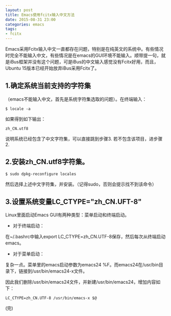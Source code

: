 ```yaml
---
layout: post
title: Emacs使用fcitx输入中文方法
date: 2015-08-31 23:00
categories: emacs
tags:
- fcitx
---
```


Emacs采用Fcitx输入中文一直都存在问题，特别是在纯英文的系统中。有些情况时完全不能输入中文，有些情况是在emacs的GUI环境不能输入。顺带提一句，就是iBus框架并没有这个问题，可是iBus的中文输入感觉没有Fcitx好用，而且，Ubuntu 15版本已经开始放弃iBus采用Fcitx了。

## 1.确定系统当前支持的字符集

（emacs不能输入中文，首先是系统字符集选取的问题）。在终端输入：

`$ locale -a`  

如果得到如下输出：

`zh_CN.utf8`

说明系统已经包含了中文字符集，可以直接跳到步骤3. 若不包含该项目，进步骤2.

## 2.安装zh_CN.utf8字符集。

`$ sudo dpkg-reconfigure locales`

然后选择上述中文字符集，并安装。（记得sudo，否则会提示找不到该命令）

## 3.设置系统变量LC_CTYPE="zh_CN.UFT-8"

Linux里面启动Emacs GUI有两种类型：菜单启动和终端启动。

- 对于终端启动：

在~/.bashrc中输入export LC_CTYPE=zh_CN.UTF-8保存，然后每次从终端启动emacs。

- 对于菜单启动：

复杂一点。菜单里的emacs启动参数为emacs24 %F。而emacs24在/usr/bin目录下，链接到/usr/bin/emacs24-x文件。

因此我们删除/usr/bin/emacs24文件，并新建/usr/bin/emacs24，增加内容如下：

```
LC_CTYPE=zh_CN.UTF-8 /usr/bin/emacs-x $@
```

(完)
